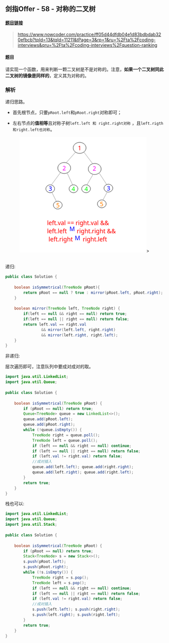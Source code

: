 ## 剑指Offer - 58 - 对称的二叉树

#### [题目链接](https://www.nowcoder.com/practice/ff05d44dfdb04e1d83bdbdab320efbcb?tpId=13&tqId=11211&tPage=3&rp=1&ru=%2Fta%2Fcoding-interviews&qru=%2Fta%2Fcoding-interviews%2Fquestion-ranking)

> https://www.nowcoder.com/practice/ff05d44dfdb04e1d83bdbdab320efbcb?tpId=13&tqId=11211&tPage=3&rp=1&ru=%2Fta%2Fcoding-interviews&qru=%2Fta%2Fcoding-interviews%2Fquestion-ranking

#### 题目

请实现一个函数，用来判断一颗二叉树是不是对称的。注意，**如果一个二叉树同此二叉树的镜像是同样的**，定义其为对称的。

### 解析

递归思路。

* 首先根节点，只要`pRoot.left`和`pRoot.right`对称即可；

* 左右节点的**值相等**且对称子树`left.left 和 right.right对称` ，且`left.rigth和right.left也对称`。

<div align="center"><img src="images/58_s.png">></div><br>

递归:

```java
public class Solution {

    boolean isSymmetrical(TreeNode pRoot){
        return pRoot == null ? true : mirror(pRoot.left, pRoot.right);
    }

    boolean mirror(TreeNode left, TreeNode right) {
        if(left == null && right == null) return true;
        if(left == null || right == null) return false;
        return left.val == right.val 
                && mirror(left.left, right.right) 
                && mirror(left.right, right.left);
    }
}
```

非递归:

层次遍历即可，注意队列中要成对成对的取。

```java
import java.util.LinkedList;
import java.util.Queue;

public class Solution {

    boolean isSymmetrical(TreeNode pRoot) {
        if (pRoot == null) return true;
        Queue<TreeNode> queue = new LinkedList<>();
        queue.add(pRoot.left);
        queue.add(pRoot.right);
        while (!queue.isEmpty()) {
            TreeNode right = queue.poll();
            TreeNode left = queue.poll();
            if (left == null && right == null) continue;
            if (left == null || right == null) return false;
            if (left.val != right.val) return false;
            //成对插入
            queue.add(left.left); queue.add(right.right);
            queue.add(left.right); queue.add(right.left);
        }
        return true;
    }
}
```

栈也可以:

```java
import java.util.LinkedList;
import java.util.Queue;
import java.util.Stack;

public class Solution {

    boolean isSymmetrical(TreeNode pRoot) {
        if (pRoot == null) return true;
        Stack<TreeNode> s = new Stack<>();
        s.push(pRoot.left);
        s.push(pRoot.right);
        while (!s.isEmpty()) {
            TreeNode right = s.pop();
            TreeNode left = s.pop();
            if (left == null && right == null) continue;
            if (left == null || right == null) return false;
            if (left.val != right.val) return false;
            //成对插入
            s.push(left.left); s.push(right.right);
            s.push(left.right); s.push(right.left);
        }
        return true;
    }
}
```

